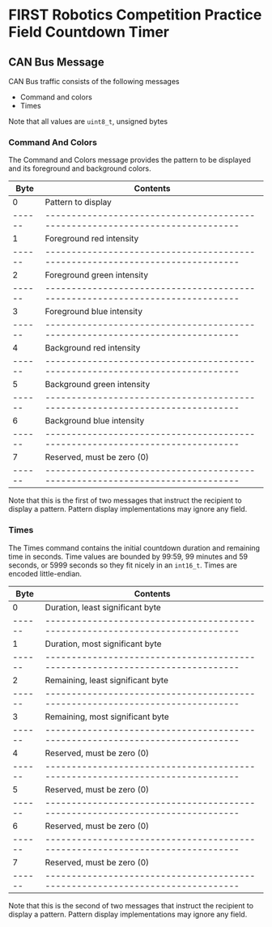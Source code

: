 # FIRST Robotics Competition Practice Field Countdown Timer


## CAN Bus Message

CAN Bus traffic consists of the following messages

* Command and colors
* Times

Note that all values are `uint8_t`, unsigned bytes

### Command And Colors

The Command and Colors message provides the pattern to be displayed
and its foreground and background colors.

| Byte | Contents                                                                    |
|------|-----------------------------------------------------------------------------|
|    0 | Pattern to display                                                          |
|------|-----------------------------------------------------------------------------|
|    1 | Foreground red intensity                                                    |
|------|-----------------------------------------------------------------------------|
|    2 | Foreground green intensity                                                  |
|------|-----------------------------------------------------------------------------|
|    3 | Foreground blue intensity                                                   |
|------|-----------------------------------------------------------------------------|
|    4 | Background red intensity                                                    |
|------|-----------------------------------------------------------------------------|
|    5 | Background green intensity                                                  |
|------|-----------------------------------------------------------------------------|
|    6 | Background blue intensity                                                   |
|------|-----------------------------------------------------------------------------|
|    7 | Reserved, must be zero (0)                                                  |
|------|-----------------------------------------------------------------------------|

Note that this is the first of two messages that instruct the recipient to
display a pattern. Pattern display implementations may ignore any field.

### Times

The Times command contains the initial countdown duration and remaining time 
in seconds. Time values are bounded by 99:59, 99 minutes and 59 seconds, or
5999 seconds so they fit nicely in an `int16_t`. Times are encoded
little-endian.

| Byte | Contents                                                                    |
|------|-----------------------------------------------------------------------------|
|    0 | Duration, least significant byte                                            |
|------|-----------------------------------------------------------------------------|
|    1 | Duration, most significant byte                                             |
|------|-----------------------------------------------------------------------------|
|    2 | Remaining, least significant byte                                           |
|------|-----------------------------------------------------------------------------|
|    3 | Remaining, most significant byte                                            |
|------|-----------------------------------------------------------------------------|
|    4 | Reserved, must be zero (0)                                                  |
|------|-----------------------------------------------------------------------------|
|    5 | Reserved, must be zero (0)                                                  |
|------|-----------------------------------------------------------------------------|
|    6 | Reserved, must be zero (0)                                                  |
|------|-----------------------------------------------------------------------------|
|    7 | Reserved, must be zero (0)                                                  |
|------|-----------------------------------------------------------------------------|

Note that this is the second of two messages that instruct the recipient to
display a pattern. Pattern display implementations may ignore any field.
